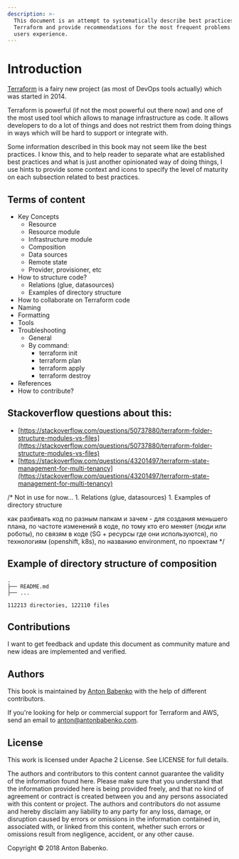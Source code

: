 ```yaml
---
description: >-
  This document is an attempt to systematically describe best practices using
  Terraform and provide recommendations for the most frequent problems Terraform
  users experience.
---
```


# Introduction

[Terraform](https://www.terraform.io/) is a fairy new project \(as most of DevOps tools actually\) which was started in 2014.

Terraform is powerful \(if not the most powerful out there now\) and one of the most used tool which allows to manage infrastructure as code. It allows developers to do a lot of things and does not restrict them from doing things in ways which will be hard to support or integrate with.

Some information described in this book may not seem like the best practices. I know this, and to help reader to separate what are established best practices and what is just another opinionated way of doing things, I use hints to provide some context and icons to specify the level of maturity on each subsection related to best practices.

## Terms of content

* Key Concepts
  * Resource
  * Resource module
  * Infrastructure module
  * Composition
  * Data sources
  * Remote state
  * Provider, provisioner, etc
* How to structure code?
  * Relations \(glue, datasources\)
  * Examples of directory structure
* How to collaborate on Terraform code
* Naming
* Formatting
* Tools
* Troubleshooting
  * General
  * By command:
    * terraform init
    * terraform plan
    * terraform apply
    * terraform destroy
* References
* How to contribute?

## Stackoverflow questions about this:

* [https://stackoverflow.com/questions/50737880/terraform-folder-structure-modules-vs-files](https://stackoverflow.com/questions/50737880/terraform-folder-structure-modules-vs-files)
* [https://stackoverflow.com/questions/43201497/terraform-state-management-for-multi-tenancy](https://stackoverflow.com/questions/43201497/terraform-state-management-for-multi-tenancy)

/\* Not in use for now... 1. Relations \(glue, datasources\) 1. Examples of directory structure

как разбивать код по разным папкам и зачем - для создания меньшего плана, по частоте изменений в коде, по тому кто его меняет \(люди или роботы\), по связям в коде \(SG + ресурсы где они используются\), по технологиям \(openshift, k8s\), по названию environment, по проектам \*/

## Example of directory structure of composition

```text
.
├── README.md
├── ...

112213 directories, 122110 files
```

## Contributions

I want to get feedback and update this document as community mature and new ideas are implemented and verified. 

## Authors

This book is maintained by [Anton Babenko](https://github.com/antonbabenko) with the help of different contributors.

If you're looking for help or commercial support for Terraform and AWS, send an email to [anton@antonbabenko.com](mailto:anton@antonbabenko.com).

## License

This work is licensed under Apache 2 License. See LICENSE for full details.

The authors and contributors to this content cannot guarantee the validity of the information found here. Please make sure that you understand that the information provided here is being provided freely, and that no kind of agreement or contract is created between you and any persons associated with this content or project. The authors and contributors do not assume and hereby disclaim any liability to any party for any loss, damage, or disruption caused by errors or omissions in the information contained in, associated with, or linked from this content, whether such errors or omissions result from negligence, accident, or any other cause.

Copyright © 2018 Anton Babenko.

